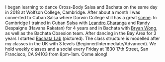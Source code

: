 I began learning to dance Cross-Body Salsa and Bachata on the same day in 2018 at Wolfson College, Cambridge. After about a month I was converted to Cuban Salsa where Darwin College 
still has a great [scene](https://www.instagram.com/darwin_cuban_salsa/). In Cambridge I trained in Cuban Salsa with [Leandro Charanga](https://www.instagram.com/leandrocharanga/?hl=en) and Randy Despaigne (Havana Rakatan)
for 4 years and in Bachata with [Bryan Wong](https://www.instagram.com/w.bryan/), as well as the Bachata Obsesion team. After dancing in the Bay Area for 3 years I started 
[Bachata Lab](https://www.instagram.com/bachata_lab/) (pictured). The class structure is modelled after my classes in the UK with 3 levels (Beginner/Intermediate/Advanced). We hold weekly classes and a social
every Friday at 1830 17th Street, San Francisco, CA 94103 from 8pm-1am. Come along!
